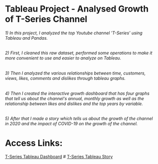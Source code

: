 # Tableau Project - Analysed Growth of T-Series Channel

###### 1) In this project, I analyzed the top Youtube channel 'T-Series' using Tableau and Pandas.
###### 2) First, I cleaned this raw dataset, performed some operations to make it more convenient to use and easier to analyze on Tableau. 
###### 3) Then I analyzed the various relationships between time, customers, views, likes, comments and dislikes through tableau graphs. 
###### 4) Then I created the interactive growth dashboard that has four graphs that tell us about the channel's annual, monthly growth as well as the relationship between likes and dislikes and the top years by variable. 
###### 5) After that I made a story which tells us about the growth of the channel in 2020 and the impact of COVID-19 on the growth of the channel.

<h1>Access Links:</h1>
<a href="https://public.tableau.com/app/profile/mohit.kumar3191/viz/T-SeriesProject-MohitKumar/Growth?publish=yes" target="_blank" >T-Series Tableau Dashboard</a>
# <a href="https://public.tableau.com/app/profile/mohit.kumar3191/viz/GrowthofT-SeriesChannelin2020-MohitKumar/Growthin2020?publish=yes" target="_blank" >T-Series Tableau Story</a>
